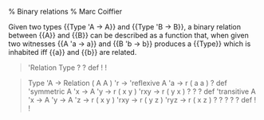% Binary relations
% Marc Coiffier

Given two types {{Type 'A -> A}} and {{Type 'B -> B}}, a binary
relation between {{A}} and {{B}} can be described as a function that,
when given two witnesses {{A 'a -> a}} and {{B 'b -> b}} produces a
{{Type}} which is inhabited iff {{a}} and {{b}} are related.

> 'Relation Type ? ? def ! !

> Type 'A -> Relation ( A A ) 'r ->
>   'reflexive A 'a -> r ( a a ) ? def
>   'symmetric A 'x -> A 'y -> r ( x y ) 'rxy -> r ( y x ) ? ? ? def
>   'transitive A 'x -> A 'y -> A 'z -> r ( x y ) 'rxy -> r ( y z ) 'ryz -> r ( x z ) ? ? ? ? ? def
> ! !
